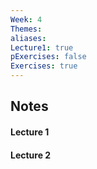 ```yaml
---
Week: 4
Themes: 
aliases: 
Lecture1: true
pExercises: false
Exercises: true
---
```


## Notes

#### Lecture 1

#### Lecture 2

